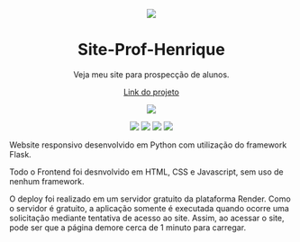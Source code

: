 <p align="center">
  <img src="https://raw.githubusercontent.com/Henrique0501/Meu_Portfolio/main/static/Logo_HM.png">
</p>

<h1 align="center">Site-Prof-Henrique</h1>
<p align="center">Veja meu site para prospecção de alunos.</p>

<p align="center">
  <a href="https://profhenrique.onrender.com/" target="_blank">Link do projeto</a>
</p>

<p align="center">
  <img src="http://img.shields.io/static/v1?label=STATUS&message=DISPONIVEL%20A%20TITULO%20DE%20PORTFOLIO&color=GREEN&style=for-the-badge">
</p>

<p align="center">
  <img src="https://img.shields.io/badge/Python-3776AB?style=for-the-badge&logo=python&logoColor=white">
  <img src="https://img.shields.io/badge/HTML5-E34F26?style=for-the-badge&logo=html5&logoColor=white">
  <img src="https://img.shields.io/badge/CSS3-1572B6?style=for-the-badge&logo=css3&logoColor=white">
  <img src="https://img.shields.io/badge/JavaScript-F7DF1E?style=for-the-badge&logo=javascript&logoColor=black">
</p>

Website responsivo desenvolvido em Python com utilização do framework Flask.

Todo o Frontend foi desnvolvido em HTML, CSS e Javascript, sem uso de nenhum framework.

O deploy foi realizado em um servidor gratuito da plataforma Render. Como o servidor é gratuito, a aplicação somente é executada quando ocorre uma solicitação mediante tentativa de acesso ao site. Assim, ao acessar o site, pode ser que a página demore cerca de 1 minuto para carregar.
